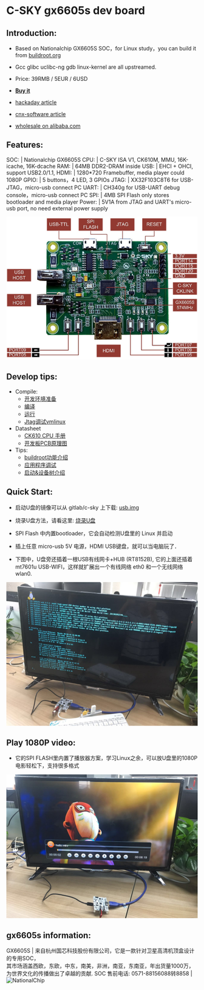 C-SKY gx6605s dev board
=======================

Introduction:
-------------

* Based on Nationalchip GX6605S SOC，for Linux study，you can build it from [buildroot.org](https://buildroot.org)

* Gcc glibc uclibc-ng gdb linux-kernel are all upstreamed.

* Price: 39RMB / 5EUR / 6USD

* **[Buy it](https://item.taobao.com/item.htm?spm=a1z10.1-c.w4004-13250088290.6.4b1f9628jKW8o8&id=556322544984)**

* [hackaday article](https://hackaday.com/2018/11/12/new-part-day-a-6-linux-computer-you-might-be-able-to-write-code-for/)

* [cnx-software article](https://www.cnx-software.com/2018/11/12/c-sky-linux-development-board-gx6605s-media-soc/)

* [wholesale on alibaba.com](https://www.alibaba.com/trade/search?fsb=y&IndexArea=product_en&CatId=&SearchText=gx6605s)

Features:
---------

 SOC:  | Nationalchip GX6605S
 CPU:  | C-SKY ISA V1, CK610M, MMU, 16K-icache, 16K-dcache 
 RAM:  | 64MB DDR2-DRAM inside
 USB:  | EHCI + OHCI, support USB2.0/1.1,
 HDMI: | 1280*720 Framebuffer, media player could 1080P
 GPIO: | 5 buttons，4 LED, 3 GPIOs
 JTAG: | XX32F103C8T6 for USB-JTAG，micro-usb connect PC
 UART: | CH340g for USB-UART debug console，micro-usb connect PC
 SPI:  | 4MB SPI Flash only stores bootloader and media player
 Power: | 5V1A from JTAG and UART's micro-usb port, no need external power supply

<img src="/images/gx6605s_0.jpg" alt="gx6605s" />

Develop tips:
-------------

* Compile:
  - [开发环境准备](prepare.md)
  - [编译](quick-compile.md)
  - [运行](quick-run.md)
  - [Jtag调试vmlinux](kernel-debug.md)
* Datasheet
  - [CK610 CPU 手册](https://github.com/c-sky/tools/raw/master/gx6605s/CK610_spec.pdf)
  - [开发板PCB原理图](https://github.com/c-sky/tools/raw/master/gx6605s/pcbv1.1.pdf)
* Tips:
  - [buildroot功能介绍](buildroot.md)
  - [应用程序调试](app-debug.md)
  - [启动&设备树介绍](boot-dts.md)

Quick Start:
------------
* 启动U盘的镜像可以从 gitlab/c-sky 上下载: [usb.img](https://gitlab.com/c-sky/buildroot/-/jobs/24633630/artifacts/raw/output/images/usb.img)

* 烧录U盘方法，请看这里: [烧录U盘](quick-run.md)

* SPI Flash 中内置bootloader，它会自动检测U盘里的 Linux 并启动

* 插上任意 micro-usb 5V 电源，HDMI USB键盘，就可以当电脑玩了．

* 下图中，U盘旁还插着一根USB有线网卡+HUB (RT8152B), 它的上面还插着 mt7601u USB-WIFI，这样就扩展出一个有线网络 eth0 和一个无线网络 wlan0.

<img src="/images/gx6605s_1.jpg" alt="gx6605s" />

Play 1080P video:
-----------------
* 它的SPI FLASH里内置了播放器方案，学习Linux之余，可以放U盘里的1080P电影轻松下，支持很多格式

<img src="/images/gx6605s_3.jpg" alt="gx6605s" />

gx6605s information:
--------------------

GX6605S | 来自杭州国芯科技股份有限公司，它是一款针对卫星高清机顶盒设计的专用SOC，<br>其市场涵盖西欧，东欧，中东，南美，非洲，南亚，东南亚，年出货量1000万，<br>为世界文化的传播做出了卓越的贡献. SOC 售前电话: 0571-88156088转8858 | <img src="http://www.nationalchip.com/static/web/img/logo.png" alt="NationalChip" />
